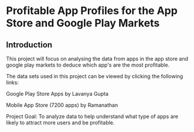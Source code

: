 # Profitable App Profiles for the App Store and Google Play Markets

## Introduction

This project will focus on analysing the data from apps in the app store and google play markets to deduce which app's are the most profitable.

The data sets used in this project can be viewed by clicking the following links:

Google Play Store Apps by Lavanya Gupta

Mobile App Store (7200 apps) by Ramanathan

Project Goal: To analyze data to help understand what type of apps are likely to attract more users and be profitable.

